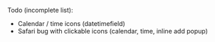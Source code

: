 Todo (incomplete list):

* Calendar / time icons (datetimefield)
* Safari bug with clickable icons (calendar, time, inline add popup)
